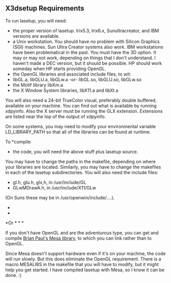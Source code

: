 X3dsetup Requirements
---------------------

To run lasetup, you will need:

-   the proper version of lasetup. Irix5.3, Irix6.x, Sunultracreator,
    and IBM versions are available.
-   a Unix workstation. You should have no problem with Silicon Graphics
    (SGI) machines. Sun Ultra Creator systems also work. IBM
    workstations have been problematical in the past. You must have the
    3D option. It may or may not work, depending on things that I don't
    understand. I haven't made a DEC version, but it should be possible.
    HP should work someday when HP starts providing OpenGL.
-   the OpenGL libraries and associated include files, to wit:
-   libGL.a, libGLU.a, libGLw.a -or- libGL.so, libGLU.so, libGLw.so
-   the Motif library libXm.a
-   the X Window System libraries, libX11.a and libXt.a

You will also need a 24-bit TrueColor visual, preferably double
buffered, available on your machine. You can find out what is available
by running xdpyinfo. Also the X server must be running the GLX
extension. Extensions are listed near the top of the output of xdpyinfo.

On some systems, you may need to modify your environmental variable
LD\_LIBRARY\_PATH so that all of the libraries can be found at runtime.

To 
*compile
* the code, you will need the above stuff plus lasetup
source.

You may have to change the paths in the makefile, depending on where
your libraries are located. Similarly, you may have to change the
makefiles in each of the lasetup subdirectories. You will also need the
include files:

-   gl.h, glu.h, glx,h, in /usr/include/GL
-   GLwMDrawA.h, in /usr/include/X11/GLw

(On Suns these may be in /usr/openwin/include/....).

*
*
*Or
*
*
*

If you don't have OpenGL and are the adventurous type, you can get and
compile [Brian Paul's Mesa
library](http://www.ssec.wisc.edu/~billh/bp/Mesa30.html), to which you
can link rather than to OpenGL.

Since Mesa doesn't support hardware even if it's on your machine, the
code will run slowly. But this does eliminate the OpenGL requirement.
There is a macro MESALIBS in the makefile that you will have to modify,
but it might help you get started. I have compiled lasetup with Mesa, so
I know it can be done. :)

